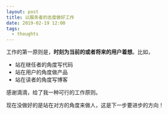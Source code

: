 ```yaml
---
layout: post
title: 以服务者的态度做好工作
date: 2019-02-19 12:00
tags:
  - thoughts
---
```


工作的第一原则是，**时刻为当前的或者将来的用户着想**。比如，

- 站在继任者的角度写代码
- 站在用户的角度做产品
- 站在读者的角度写博客

感谢滴滴，给了我一种可行的工作原则。

现在没做好的是站在对方的角度来做人，这是下一步要进步的方向！
